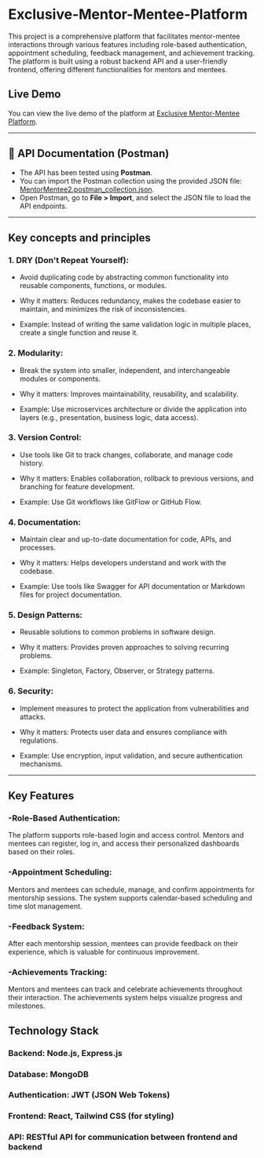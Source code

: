 # Exclusive-Mentor-Mentee-Platform
<p>This project is a comprehensive platform that facilitates mentor-mentee interactions through various features including role-based authentication, appointment scheduling, feedback management, and achievement tracking. The platform is built using a robust backend API and a user-friendly frontend, offering different functionalities for mentors and mentees.</p>

## Live Demo
You can view the live demo of the platform at [Exclusive Mentor-Mentee Platform](https://mentorlink-three.vercel.app/).

---

## 📌 API Documentation (Postman)
- The API has been tested using **Postman**.
- You can import the Postman collection using the provided JSON file: [MentorMentee2.postman_collection.json](backend/MentorMentee2.postman_collection.json).
- Open Postman, go to **File > Import**, and select the JSON file to load the API endpoints.

---
## Key concepts and principles
### 1. DRY (Don't Repeat Yourself):
- Avoid duplicating code by abstracting common functionality into reusable components, functions, or modules.

- Why it matters: Reduces redundancy, makes the codebase easier to maintain, and minimizes the risk of inconsistencies.

- Example: Instead of writing the same validation logic in multiple places, create a single function and reuse it.

### 2. Modularity:
- Break the system into smaller, independent, and interchangeable modules or components.

- Why it matters: Improves maintainability, reusability, and scalability.

- Example: Use microservices architecture or divide the application into layers (e.g., presentation, business logic, data access).

### 3. Version Control:
- Use tools like Git to track changes, collaborate, and manage code history.

- Why it matters: Enables collaboration, rollback to previous versions, and branching for feature development.

- Example: Use Git workflows like GitFlow or GitHub Flow.

### 4. Documentation:
- Maintain clear and up-to-date documentation for code, APIs, and processes.

- Why it matters: Helps developers understand and work with the codebase.

- Example: Use tools like Swagger for API documentation or Markdown files for project documentation.

### 5. Design Patterns:
- Reusable solutions to common problems in software design.

- Why it matters: Provides proven approaches to solving recurring problems.

- Example: Singleton, Factory, Observer, or Strategy patterns.

### 6. Security:
- Implement measures to protect the application from vulnerabilities and attacks.

- Why it matters: Protects user data and ensures compliance with regulations.

- Example: Use encryption, input validation, and secure authentication mechanisms.

---

## Key Features
### -Role-Based Authentication:
<p>The platform supports role-based login and access control. Mentors and mentees can register, log in, and access their personalized dashboards based on their roles.</p>

### -Appointment Scheduling:
<p>Mentors and mentees can schedule, manage, and confirm appointments for mentorship sessions. The system supports calendar-based scheduling and time slot management.</p>

### -Feedback System:
<p>After each mentorship session, mentees can provide feedback on their experience, which is valuable for continuous improvement.</p>

### -Achievements Tracking:
<p>Mentors and mentees can track and celebrate achievements throughout their interaction. The achievements system helps visualize progress and milestones.</p>

## Technology Stack
### Backend: Node.js, Express.js
### Database: MongoDB
### Authentication: JWT (JSON Web Tokens)
### Frontend: React, Tailwind CSS (for styling)
### API: RESTful API for communication between frontend and backend
